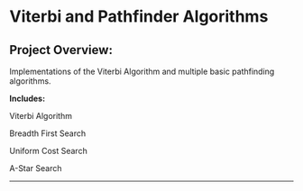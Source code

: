 # Viterbi and Pathfinder Algorithms


## Project Overview:

Implementations of the Viterbi Algorithm and multiple basic pathfinding algorithms.

**Includes:**

Viterbi Algorithm

Breadth First Search

Uniform Cost Search

A-Star Search

---

